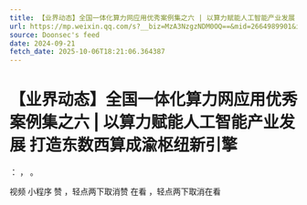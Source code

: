```yaml
---
title: 【业界动态】全国一体化算力网应用优秀案例集之六 | 以算力赋能人工智能产业发展 打造东数西算成渝枢纽新引擎
url: https://mp.weixin.qq.com/s?__biz=MzA3NzgzNDM0OQ==&mid=2664989901&idx=3&sn=0507329d64f5c48b81bb188f48d8efd9
source: Doonsec's feed
date: 2024-09-21
fetch_date: 2025-10-06T18:21:06.364387
---
```


# 【业界动态】全国一体化算力网应用优秀案例集之六 | 以算力赋能人工智能产业发展 打造东数西算成渝枢纽新引擎

：
，
。

视频
小程序
赞
，轻点两下取消赞
在看
，轻点两下取消在看